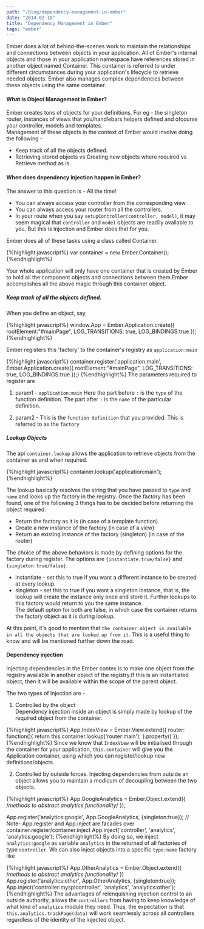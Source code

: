 ```yaml
---
path: "/blog/dependency-management-in-ember"
date: "2014-02-18"
title: "Dependency Management in Ember"
tags: "ember"
---
```


Ember does a lot of behind-the-scenes work to maintain the relationships and connections between objects in your application. All of Ember's internal objects and those in your application namespace have references stored in another object named Container. This container is referred to under different circumstances during your application's lifecycle to retrieve needed objects. Ember also manages complex dependencies between these objects using the same container.


#### What is Object Management in Ember?

Ember creates tons of objects for your definitions. For eg - the singleton router, instances of views that you/handlebars helpers defined and ofcourse your controller, models and templates.  
Management of these objects in the context of Ember would involve doing the following -  

* Keep track of all the objects defined.
* Retrieving stored objects vs Creating new objects where required vs Retrieve method as is.  

#### When does dependency injection happen in Ember?  

The answer to this question is - All the time!  

* You can always access your controller from the corresponding view.
* You can always access your router from all the controllers.
* In your route when you say `setupController(controller, model)`, it may seem magical that `controller` and `model` objects are readily available to you. But this is injection and Ember does that for you.  

Ember does all of these tasks using a class called Container.

{%highlight javascript%}
var container = new Ember.Container();
{%endhighlight%}

Your whole application will only have one container that is created by Ember to hold all the component objects and connections between them.Ember accomplishes all the above magic through this container object. 

##### Keep track of all the objects defined.

When you define an object, say,    

{%highlight javascript%}
window.App = Ember.Application.create({
	rootElement:"#mainPage",
	LOG_TRANSITIONS: true,
	LOG_BINDINGS:true
});
{%endhighlight%}

Ember registers this 'factory' to the container's registry as `application:main`

{%highlight javascript%}
container.register('application:main', Ember.Application.create({
	rootElement:"#mainPage",
	LOG_TRANSITIONS: true,
	LOG_BINDINGS:true
});)
{%endhighlight%}
The parameters required to register are  

1. param1 - `application:main`
	Here the part before `:` is the `type` of the function definition.
	The part after `:` is the `name` of the particular definition.

2. param2 - This is the `function definition` that you provided. This is referred to as the `factory`  

##### Lookup Objects

The api `container.lookup` allows the application to retrieve objects from the container as and when required.  

{%highlight javascript%}
container.lookup('application:main');
{%endhighlight%}

The lookup basically resolves the string that you have passed to `type` and `name` and looks up the factory in the registry. Once the factory has been found, one of the following 3 things has to be decided before returning the object required.  

* Return the factory as it is (in case of a template function)
* Create a new instance of the factory (in case of a view)
* Return an existing instance of the factory (singleton) (in case of the router)

The choice of the above behaviors is made by defining options for the factory during register. The options are 
`{instantiate:true/false}` and `{singleton:true/false}`.  

* instantiate - set this to true if you want a different instance to be created at every lookup.
* singleton - set this to true if you want a singleton instance, that is, the lookup will create the instance only once and store it. Further lookups to this factory would return to you the same instance.  
The default option for both are false, in which case the container returns the factory object as it is during lookup.

At this point, it's good to mention that `the container object is available in all the objects that are looked up from it`. This is a useful thing to know and will be mentioned further down the road.  

#### Dependency injection  

Injecting dependencies in the Ember contex is to make one object from the registry available in another object of the registry.If this is an instantiated object, then it will be available within the scope of the parent object.  

The two types of injection are - 

1. Controlled by the object  
Dependency injection inside an object is simply made by lookup of the required object from the container.

{%highlight javascript%}
App.IndexView = Ember.View.extend({
	router: function(){
		return this.container.lookup('router:main');
	}.property()
});
{%endhighlight%}
Since we know that `IndexView` will be initialised through the container for your application, `this.container` will give you the Application container, using which you can register/lookup new definitions/objects.  

2. Controlled by outside forces.
Injecting dependencies from outside an object allows you to maintain a modicum of decoupling between the two objects.

{%highlight javascript%}
App.GoogleAnalytics = Ember.Object.extend({
	/*methods to abstract analytics functionality*/
});

App.register('analytics:google', App.GoogleAnalytics, {singleton:true}); 
// Note- App.register and App.inject are facades over container.register/container.inject
App.inject('controller', 'analytics', 'analytics:google'); 
{%endhighlight%}
By doing so, we inject `analytics:google` as variable `analytics` in the returned of all factories of type `controller`.
We can also inject objects into a specific `type:name` factory like

{%highlight javascript%}
App.OtherAnalytics = Ember.Object.extend({
	/*methods to abstract analytics functionality*/
})
App.register('analytics:other', App.OtherAnalytics, {singleton:true});
App.inject('controller:mysplcontroller', 'analytics', 'analytics:other');
{%endhighlight%}
The advantages of relenquishing injection control to an outside authority, allows the `controllers` from having to keep knowledge of what kind of `analytics` module they need. Thus, the expectation is that `this.analytics.trackPage(data)` will work seamlessly across all controllers regardless of the identity of the injected object.
